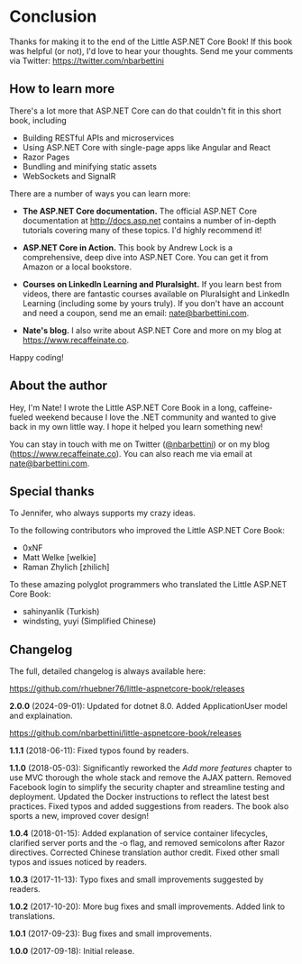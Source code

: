 # Conclusion

Thanks for making it to the end of the Little ASP.NET Core Book! If this book was helpful (or not), I'd love to hear your thoughts. Send me your comments via Twitter: https://twitter.com/nbarbettini

## How to learn more

There's a lot more that ASP.NET Core can do that couldn't fit in this short book, including

* Building RESTful APIs and microservices
* Using ASP.NET Core with single-page apps like Angular and React
* Razor Pages
* Bundling and minifying static assets
* WebSockets and SignalR

There are a number of ways you can learn more:

* **The ASP.NET Core documentation.** The official ASP.NET Core documentation at http://docs.asp.net contains a number of in-depth tutorials covering many of these topics. I'd highly recommend it!

* **ASP.NET Core in Action.** This book by Andrew Lock is a comprehensive, deep dive into ASP.NET Core. You can get it from Amazon or a local bookstore.

* **Courses on LinkedIn Learning and Pluralsight.** If you learn best from videos, there are fantastic courses available on Pluralsight and LinkedIn Learning (including some by yours truly). If you don't have an account and need a coupon, send me an email: nate@barbettini.com.

* **Nate's blog.** I also write about ASP.NET Core and more on my blog at https://www.recaffeinate.co.

Happy coding!

## About the author

Hey, I'm Nate! I wrote the Little ASP.NET Core Book in a long, caffeine-fueled weekend because I love the .NET community and wanted to give back in my own little way. I hope it helped you learn something new!

You can stay in touch with me on Twitter ([@nbarbettini](https://twitter.com/nbarbettini)) or on my blog (https://www.recaffeinate.co). You can also reach me via email at nate@barbettini.com.

## Special thanks

To Jennifer, who always supports my crazy ideas.

To the following contributors who improved the Little ASP.NET Core Book:

* 0xNF
* Matt Welke [welkie]
* Raman Zhylich [zhilich]

To these amazing polyglot programmers who translated the Little ASP.NET Core Book:

* sahinyanlik (Turkish)
* windsting, yuyi (Simplified Chinese)

## Changelog

The full, detailed changelog is always available here:

https://github.com/rhuebner76/little-aspnetcore-book/releases

**2.0.0** (2024-09-01): Updated for dotnet 8.0. Added ApplicationUser model and explaination.


https://github.com/nbarbettini/little-aspnetcore-book/releases

**1.1.1** (2018-06-11): Fixed typos found by readers.

**1.1.0** (2018-05-03): Significantly reworked the *Add more features* chapter to use MVC thorough the whole stack and remove the AJAX pattern. Removed Facebook login to simplify the security chapter and streamline testing and deployment. Updated the Docker instructions to reflect the latest best practices. Fixed typos and added suggestions from readers. The book also sports a new, improved cover design!

**1.0.4** (2018-01-15): Added explanation of service container lifecycles, clarified server ports and the -o flag, and removed semicolons after Razor directives. Corrected Chinese translation author credit. Fixed other small typos and issues noticed by readers.

**1.0.3** (2017-11-13): Typo fixes and small improvements suggested by readers.

**1.0.2** (2017-10-20): More bug fixes and small improvements. Added link to translations.

**1.0.1** (2017-09-23): Bug fixes and small improvements.

**1.0.0** (2017-09-18): Initial release.
